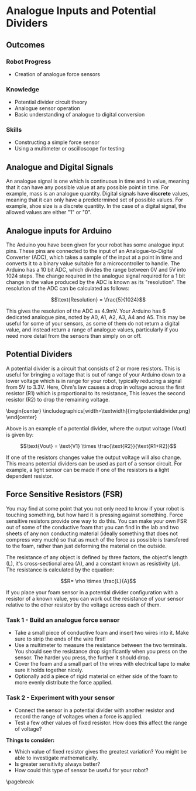 # Analogue Inputs and Potential Dividers

## Outcomes
### Robot Progress
* Creation of analogue force sensors

### Knowledge
* Potential divider circuit theory
* Analogue sensor operation
* Basic understanding of analogue to digital conversion

### Skills
* Constructing a simple force sensor
* Using a multimeter or oscilloscope for testing

## Analogue and Digital Signals
An analogue signal is one which is continuous in time and in value, meaning that it can have any possible value at any possible point in time. For example, mass is an analogue quantity. Digital signals have **discrete** values, meaning that it can only have a predetermined set of possible values. For example, shoe size is a discrete quantity. In the case of a digital signal, the allowed values are either "1" or "0". 

## Analogue inputs for Arduino

The Arduino you have been given for your robot has some analogue input pins. These pins are connected to the input of an Analogue-to-Digital Converter (ADC), which takes a sample of the input at a point in time and converts it to a binary value suitable for a microcontroller to handle. The Arduino has a 10 bit ADC, which divides the range between 0V and 5V into 1024 steps. The change required in the analogue signal required for a 1 bit change in the value produced by the ADC is known as its "resolution". The resolution of the ADC can be calculated as follows:

$$\text{Resolution} = \frac{5}{1024}$$

This gives the resolution of the ADC as 4.9mV. Your Arduino has 6 dedicated analogue pins, noted by A0, A1, A2, A3, A4 and A5. This may be useful for some of your sensors, as some of them do not return a digital value, and instead return a range of analogue values, particularly if you need more detail from the sensors than simply on or off.

## Potential Dividers
A potential divider is a circuit that consists of 2 or more resistors. This is useful for bringing a voltage that is out of range of your Arduino down to a lower voltage which is in range for your robot, typically reducing a signal from 5V to 3.3V. Here, Ohm's law causes a drop in voltage across the first resistor (R1) which is proportional to its resistance, This leaves the second resistor (R2) to drop the remaining voltage.

\begin{center}  \includegraphics[width=\textwidth]{img/potentialdivider.png} \end{center}

Above is an example of a potential divider, where the output voltage (Vout) is given by:

$$\text{Vout} = \text{V1} \times \frac{\text{R2}}{\text{R1+R2}}$$

If one of the resistors changes value the output voltage will also change. This means potential dividers can be used as part of a sensor circuit. For example, a light sensor can be made if one of the resistors is a light dependent resistor.

## Force Sensitive Resistors (FSR)

You may find at some point that you not only need to know if your robot is touching something, but how hard it is pressing against something. Force sensitive resistors provide one way to do this. You can make your own FSR out of some of the conductive foam that you can find in the lab and two sheets of any non conducting material (ideally something that does not compress very much) so that as much of the force as possible is transfered to the foam, rather than just deforming the material on the outside.

The resistance of any object is defined by three factors, the object's length (L), it's cross-sectional area (A), and a constant known as resistivity ($\rho$). The resistance is calculated by the equation:

$$R= \rho \times \frac{L}{A}$$

If you place your foam sensor in a potential divider configuration with a resistor of a known value, you can work out the resistance of your sensor relative to the other resistor by the voltage across each of them.

### Task 1 - Build an analogue force sensor
* Take a small piece of conductive foam and insert two wires into it. Make sure to strip the ends of the wire first! 
* Use a multimeter to measure the resistance between the two terminals. You should see the resistance drop significantly when you press on the sensor. The harder you press, the further it should drop.  
* Cover the foam and a small part of the wires with electrical tape to make sure it holds together nicely.
* Optionally add a piece of rigid material on either side of the foam to more evenly distribute the force applied.

### Task 2 - Experiment with your sensor
* Connect the sensor in a potential divider with another resistor and record the range of voltages when a force is applied.
* Test a few other values of fixed resistor. How does this affect the range of voltage?

**Things to consider:**

* Which value of fixed resistor gives the greatest variation? You might be able to investigate mathematically.
* Is greater sensitivity always better?
* How could this type of sensor be useful for your robot?

\pagebreak